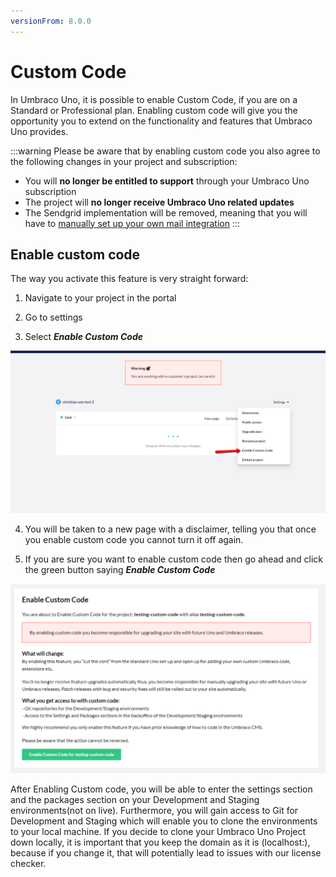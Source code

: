 ```yaml
---
versionFrom: 8.0.0
---
```


# Custom Code

In Umbraco Uno, it is possible to enable Custom Code, if you are on a Standard or Professional plan. Enabling custom code will give you the opportunity you to extend on the functionality and features that Umbraco Uno provides.

:::warning
Please be aware that by enabling custom code you also agree to the following changes in your project and subscription:

* You will **no longer be entitled to support** through your Umbraco Uno subscription
* The project will **no longer receive Umbraco Uno related updates**
* The Sendgrid implementation will be removed, meaning that you will have to [manually set up your own mail integration](../../Umbraco-Cloud/Set-Up/SMTP-settings/index.md) 
:::

## Enable custom code

The way you activate this feature is very straight forward:

1. Navigate to your project in the portal

2. Go to settings

3. Select ***Enable Custom Code***

![this image shows what the menu looks like](images/Enable-Custom-Code.png)

4. You will be taken to a new page with a disclaimer, telling you that once you enable custom code you cannot turn it off again.

5. If you are sure you want to enable custom code then go ahead and click the green button saying ***Enable Custom Code***

![this image shows what the disclimer page looks like](images/warning-page.png)

After Enabling Custom code, you will be able to enter the settings section and the packages section on your Development and Staging environments(not on live).
Furthermore, you will gain access to Git for Development and Staging which will enable you to clone the environments to your local machine.
If you decide to clone your Umbraco Uno Project down locally, it is important that you keep the domain as it is (localhost:), because if you change it, that will potentially lead to issues with our license checker.
